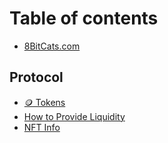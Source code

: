 # Table of contents

* [8BitCats.com](README.md)

## Protocol

* [🪙 Tokens](protocol/tokens.md)
* [How to Provide Liquidity](protocol/how-to-provide-liquidity.md)
* [NFT Info](protocol/nft-info.md)
